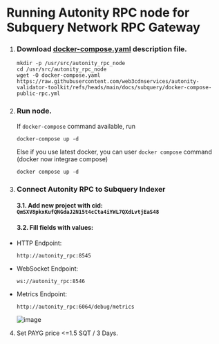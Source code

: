 # Running Autonity RPC node for Subquery Network RPC Gateway 




1. ### Download [docker-compose.yaml](https://raw.githubusercontent.com/web3cdnservices/autonity-validator-toolkit/refs/heads/main/docs/subquery/docker-compose-public-rpc.yml) description file.
   ```
   mkdir -p /usr/src/autonity_rpc_node
   cd /usr/src/autonity_rpc_node
   wget -O docker-compose.yaml https://raw.githubusercontent.com/web3cdnservices/autonity-validator-toolkit/refs/heads/main/docs/subquery/docker-compose-public-rpc.yml
   ```

   
2.  ### Run node.
   
    If `docker-compose` command available, run
    ```
    docker-compose up -d
    ```

    Else if you use latest docker, you can user `docker compose` command (docker now integrae compose)
    ```
    docker compose up -d
    ```

3. ### Connect Autonity RPC to Subquery Indexer

   #### 3.1.  Add new project with cid: `QmSXV8pkxKufQNGdaJ2N15t4cCta4iYWL7QXdLvtjEaS48`

   #### 3.2.  Fill fields with values:

- HTTP Endpoint:
  ```
  http://autonity_rpc:8545
  ```
- WebSocket Endpoint:
  ```
  ws://autonity_rpc:8546
  ```
- Metrics Endpoint:
  ```
  http://autonity_rpc:6064/debug/metrics
  ```
   
   ![image](https://github.com/user-attachments/assets/4ca55bb5-92dc-4b97-ab0d-2922b98d72cf)

4. Set PAYG price <=1.5 SQT / 3 Days.
